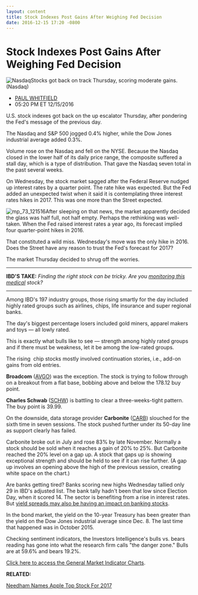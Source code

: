 ```yaml
---
layout: content
title: Stock Indexes Post Gains After Weighing Fed Decision
date: 2016-12-15 17:20 -0800
---
```



Stock Indexes Post Gains After Weighing Fed Decision
=====================================================


![Nasdaq](https://www.investors.com/wp-content/uploads/2016/09/stock-nasdaq-3-nasdaq.jpg)Stocks got back on track Thursday, scoring moderate gains. (Nasdaq)




* [PAUL WHITFIELD](https://www.investors.com/author/whitfieldp/ "Posts by PAUL WHITFIELD")
* 05:20 PM ET 12/15/2016




U.S. stock indexes got back on the up escalator Thursday, after pondering the Fed's message of the previous day.


The Nasdaq and S&P 500 jogged 0.4% higher, while the Dow Jones industrial average added 0.3%.


Volume rose on the Nasdaq and fell on the NYSE. Because the Nasdaq closed in the lower half of its daily price range, the composite suffered a stall day, which is a type of distribution. That gave the Nasdaq seven total in the past several weeks.


On Wednesday, the stock market sagged after the Federal Reserve nudged up interest rates by a quarter point. The rate hike was expected. But the Fed added an unexpected twist when it said it is contemplating three interest rates hikes in 2017. This was one more than the Street expected.


![mp_73_121516](https://www.investors.com/wp-content/uploads/2016/12/MP_73_121516-197x300.png)After sleeping on that news, the market apparently decided the glass was half full, not half empty. Perhaps the rethinking was well-taken. When the Fed raised interest rates a year ago, its forecast implied four quarter-point hikes in 2016.


That constituted a wild miss. Wednesday's move was the only hike in 2016. Does the Street have any reason to trust the Fed's forecast for 2017?


The market Thursday decided to shrug off the worries.




---


**IBD'S TAKE:** *Finding the right stock can be tricky. Are you [monitoring this medical](https://www.investors.com/research/ibd-stock-analysis/top-medical-stock-biotelemetry-delivers-mobile-healthcare-monitoring-devices/) stock?*




---


Among IBD's 197 industry groups, those rising smartly for the day included highly rated groups such as airlines, chips, life insurance and super regional banks.


The day's biggest percentage losers included gold miners, apparel makers and toys — all lowly rated.


This is exactly what bulls like to see — strength among highly rated groups and if there must be weakness, let it be among the low-rated groups.


The rising  chip stocks mostly involved continuation stories, i.e., add-on gains from old entries.


**Broadcom** ([AVGO](https://research.investors.com/quote.aspx?symbol=AVGO)) was the exception. The stock is trying to follow through on a breakout from a flat base, bobbing above and below the 178.12 buy point.


**Charles Schwab** ([SCHW](https://research.investors.com/quote.aspx?symbol=SCHW)) is battling to clear a three-weeks-tight pattern. The buy point is 39.99.


On the downside, data storage provider **Carbonite** ([CARB](https://research.investors.com/quote.aspx?symbol=CARB)) slouched for the sixth time in seven sessions. The stock pushed further under its 50-day line as support clearly has failed.


Carbonite broke out in July and rose 83% by late November. Normally a stock should be sold when it reaches a gain of 20% to 25%. But Carbonite reached the 20% level on a gap up. A stock that gaps up is showing exceptional strength and should be held to see if it can rise further. (A gap up involves an opening above the high of the previous session, creating white space on the chart.)


Are banks getting tired? Banks scoring new highs Wednesday tallied only 29 in IBD's adjusted list. The bank tally hadn't been that low since Election Day, when it scored 14. The sector is benefiting from a rise in interest rates. But [yield spreads may also be having an impact on banking stocks](https://www.investors.com/research/ibd-industry-themes/bank-stocks-push-dow-toward-20000-after-1-day-fed-pause/).


In the bond market, the yield on the 10-year Treasury has been greater than the yield on the Dow Jones industrial average since Dec. 8. The last time that happened was in October 2015.


Checking sentiment indicators, the Investors Intelligence's bulls vs. bears reading has gone into what the research firm calls "the danger zone." Bulls are at 59.6% and bears 19.2%.


[Click here to access the General Market Indicator Charts](https://www.investors.com/wp-content/uploads/2016/12/IBD1512152647GMI.pdf).


**RELATED:**


[Needham Names Apple Top Stock For 2017](https://www.investors.com/news/technology/click/apple-named-top-stock-pick-by-needham-30-rise-predicted/)




